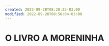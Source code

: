 ```yaml
---
created: 2022-09-28T08:28:25-03:00
modified: 2022-09-28T08:56:04-03:00
---
```


# O LIVRO A MORENINHA

